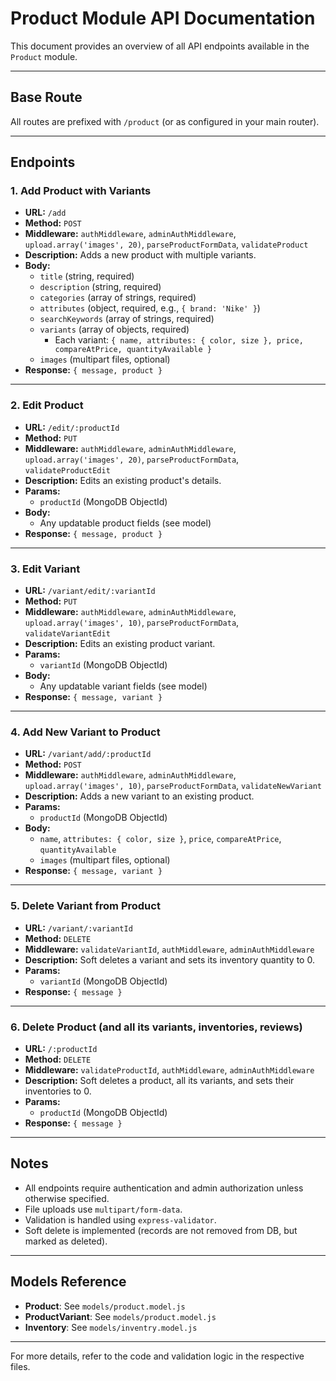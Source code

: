 # Product Module API Documentation

This document provides an overview of all API endpoints available in the `Product` module.

---

## Base Route

All routes are prefixed with `/product` (or as configured in your main router).

---

## Endpoints

### 1. Add Product with Variants

- **URL:** `/add`
- **Method:** `POST`
- **Middleware:** `authMiddleware`, `adminAuthMiddleware`, `upload.array('images', 20)`, `parseProductFormData`, `validateProduct`
- **Description:** Adds a new product with multiple variants.
- **Body:**
  - `title` (string, required)
  - `description` (string, required)
  - `categories` (array of strings, required)
  - `attributes` (object, required, e.g., `{ brand: 'Nike' }`)
  - `searchKeywords` (array of strings, required)
  - `variants` (array of objects, required)
    - Each variant: `{ name, attributes: { color, size }, price, compareAtPrice, quantityAvailable }`
  - `images` (multipart files, optional)
- **Response:** `{ message, product }`

---

### 2. Edit Product

- **URL:** `/edit/:productId`
- **Method:** `PUT`
- **Middleware:** `authMiddleware`, `adminAuthMiddleware`, `upload.array('images', 20)`, `parseProductFormData`, `validateProductEdit`
- **Description:** Edits an existing product's details.
- **Params:**
  - `productId` (MongoDB ObjectId)
- **Body:**
  - Any updatable product fields (see model)
- **Response:** `{ message, product }`

---

### 3. Edit Variant

- **URL:** `/variant/edit/:variantId`
- **Method:** `PUT`
- **Middleware:** `authMiddleware`, `adminAuthMiddleware`, `upload.array('images', 10)`, `parseProductFormData`, `validateVariantEdit`
- **Description:** Edits an existing product variant.
- **Params:**
  - `variantId` (MongoDB ObjectId)
- **Body:**
  - Any updatable variant fields (see model)
- **Response:** `{ message, variant }`

---

### 4. Add New Variant to Product

- **URL:** `/variant/add/:productId`
- **Method:** `POST`
- **Middleware:** `authMiddleware`, `adminAuthMiddleware`, `upload.array('images', 10)`, `parseProductFormData`, `validateNewVariant`
- **Description:** Adds a new variant to an existing product.
- **Params:**
  - `productId` (MongoDB ObjectId)
- **Body:**
  - `name`, `attributes: { color, size }`, `price`, `compareAtPrice`, `quantityAvailable`
  - `images` (multipart files, optional)
- **Response:** `{ message, variant }`

---

### 5. Delete Variant from Product

- **URL:** `/variant/:variantId`
- **Method:** `DELETE`
- **Middleware:** `validateVariantId`, `authMiddleware`, `adminAuthMiddleware`
- **Description:** Soft deletes a variant and sets its inventory quantity to 0.
- **Params:**
  - `variantId` (MongoDB ObjectId)
- **Response:** `{ message }`

---

### 6. Delete Product (and all its variants, inventories, reviews)

- **URL:** `/:productId`
- **Method:** `DELETE`
- **Middleware:** `validateProductId`, `authMiddleware`, `adminAuthMiddleware`
- **Description:** Soft deletes a product, all its variants, and sets their inventories to 0.
- **Params:**
  - `productId` (MongoDB ObjectId)
- **Response:** `{ message }`

---

## Notes

- All endpoints require authentication and admin authorization unless otherwise specified.
- File uploads use `multipart/form-data`.
- Validation is handled using `express-validator`.
- Soft delete is implemented (records are not removed from DB, but marked as deleted).

---

## Models Reference

- **Product**: See `models/product.model.js`
- **ProductVariant**: See `models/product.model.js`
- **Inventory**: See `models/inventry.model.js`

---

For more details, refer to the code and validation logic in the respective files.
